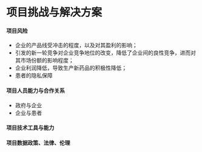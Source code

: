 # 项目挑战与解决方案
#### 项目风险
- 企业的产品线受冲击的程度，以及对其盈利的影响；
- 引发的新一轮竞争对企业竞争地位的改变，降低了企业间的良性竞争，进而对其市场份额的影响程度；
- 企业利润降低，导致生产新药品的积极性降低；
- 患者的隐私保障
#### 项目人员能力与合作关系
- 政府与企业
- 企业与患者

#### 项目技术工具与能力
#### 项目数据政策、法律、伦理
